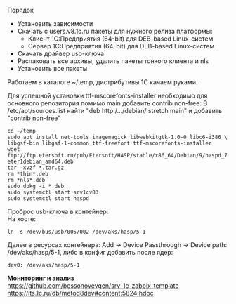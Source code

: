 Порядок
- Установить зависимости
- Скачать с users.v8.1c.ru пакеты для нужного релиза платформы:
  - Клиент 1С:Предприятия (64-bit) для DEB-based Linux-систем
  - Cервер 1С:Предприятия (64-bit) для DEB-based Linux-систем
- Скачать драйвер usb-ключа
- Распаковать все архивы, удалить пакеты тонкого клиента и nls 
- Установить все пакеты

Работаем в каталоге ~/temp, дистрибутивы 1С качаем руками.

Для успешной установки ttf-mscorefonts-installer необходимо для основного репозитория помимо main добавить contrib non-free:
В /etc/apt/sources.list найти "deb http:/.../debian/ stretch main" и добавить "contrib non-free"

```
cd ~/temp
sudo apt install net-tools imagemagick libwebkitgtk-1.0-0 libc6-i386 \
libgsf-bin libgsf-1-common ttf-freefont ttf-mscorefonts-installer
wget ftp://ftp.etersoft.ru/pub/Etersoft/HASP/stable/x86_64/Debian/9/haspd_7.60-eter1debian_amd64.deb
tar -xvzf *.tar.gz
rm *thin*.deb
rm *nls*.deb
sudo dpkg -i *.deb
sudo systemctl start srv1cv83
sudo systemctl start haspd
```

Проброс usb-ключа в контейнер:  
На хосте:  
```
ln -s /dev/bus/usb/005/002 /dev/aks/hasp/5-1
```
Далее в ресурсах контейнера: Add -> Device Passthrough -> Device path: /dev/aks/hasp/5-1, либо в конфиг добавить после ядер:  
```
dev0: /dev/aks/hasp/5-1
```

**Мониторинг и анализ**  
https://github.com/bessonovevgen/srv-1c-zabbix-template  
https://its.1c.ru/db/metod8dev#content:5824:hdoc  

